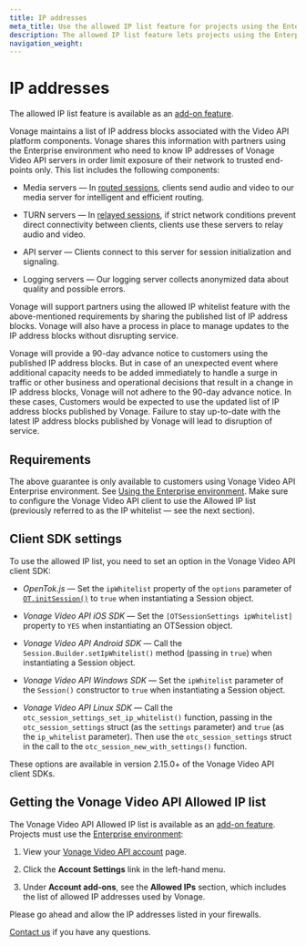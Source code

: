 ```yaml
---
title: IP addresses
meta_title: Use the allowed IP list feature for projects using the Enterprise environment to know IP addresses of Vonage Video API servers
description: The allowed IP list feature lets projects using the Enterprise environment know IP addresses of Vonage Video API servers
navigation_weight: 
---
```

# IP addresses

The allowed IP list feature is available as an [add-on feature](https://www.vonage.com/communications-apis/video/pricing/).

Vonage maintains a list of IP address blocks associated with the Video API platform components. Vonage shares this information with partners using the Enterprise environment who need to know IP addresses of Vonage Video API servers in order limit exposure of their network to trusted end-points only. This list includes the following components:

* Media servers &mdash; In [routed sessions](/video/guides/create-session#the-media-router-and-media-modes), clients send audio and video to our media server for intelligent and efficient routing.

* TURN servers &mdash; In [relayed sessions](/video/guides/create-session#the-media-router-and-media-modes), if strict network conditions prevent direct connectivity between clients, clients use these servers to relay audio and video.

* API server &mdash; Clients connect to this server for session initialization and signaling.

* Logging servers &mdash; Our logging server collects anonymized data about quality and possible errors. 

<!--alex ignore whitelist-->

Vonage will support partners using the allowed IP whitelist feature with the above-mentioned requirements by sharing the published list of IP address blocks. Vonage will also have a process in place to manage updates to the IP address blocks without disrupting service. 

Vonage will provide a 90-day advance notice to customers using the published IP address blocks. But in case of an unexpected event where additional capacity needs to be added immediately to handle a surge in traffic or other business and operational decisions that result in a change in IP address blocks, Vonage will not adhere to the 90-day advance notice. In these cases, Customers would be expected to use the updated list of IP address blocks published by Vonage. Failure to stay up-to-date with the latest IP address blocks published by Vonage will lead to disruption of service. 

## Requirements
<!--alex ignore whitelist-->
The above guarantee is only available to customers using Vonage Video API Enterprise environment. See
[Using the Enterprise environment](/video/guides/enterprise-environment).
Make sure to configure the Vonage Video API client to use the Allowed IP list (previously referred to as the IP whitelist &mdash; see the next section).

## Client SDK settings

To use the allowed IP list, you need to set an option in the Vonage Video API client SDK:

* *OpenTok.js* &mdash; Set the `ipWhitelist` property of the `options` parameter of [`OT.initSession()`](/sdk/stitch/video-js-reference/OT.html#initSession) to `true` when instantiating a Session object.

* *Vonage Video API iOS SDK* &mdash; Set the `[OTSessionSettings ipWhitelist]` property to `YES` when instantiating an OTSession object.

* *Vonage Video API Android SDK* &mdash; Call the `Session.Builder.setIpWhitelist()` method (passing in `true`) when instantiating a Session object.

* *Vonage Video API Windows SDK* &mdash; Set the `ipWhitelist` parameter of the `Session()` constructor to `true` when instantiating a Session object.

* *Vonage Video API Linux SDK* &mdash; Call the `otc_session_settings_set_ip_whitelist()` function, passing in the `otc_session_settings` struct (as the `settings` parameter) and `true` (as the `ip_whitelist` parameter). Then use the `otc_session_settings` struct in the call to the `otc_session_new_with_settings()` function.

These options are available in version 2.15.0+ of the Vonage Video API client SDKs.

## Getting the Vonage Video API Allowed IP list

The Vonage Video API Allowed IP list is available as an [add-on feature](https://www.vonage.com/communications-apis/video/pricing/). Projects must use the [Enterprise environment](/video/guides/enterprise-environment):
 
1. View your [Vonage Video API account](https://tokbox.com/account/) page.

2. Click the **Account Settings** link in the left-hand menu.

3. Under **Account add-ons**, see the **Allowed IPs** section, which includes the list of allowed IP addresses used by Vonage.

Please go ahead and allow the IP addresses listed in your firewalls.

[Contact us](https://video-api.support.vonage.com/hc/en-us/requests/new) if you have any questions.